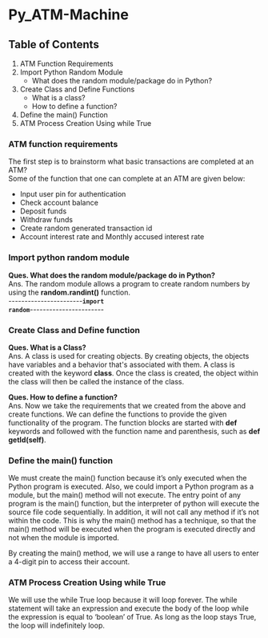 # Py_ATM-Machine

## Table of Contents
<ol>
	<li>ATM Function Requirements</li>
	<li>
		Import Python Random Module
		<ul>
			<li>What does the random module/package do in Python?</li>
		</ul>
	</li>
	<li>Create Class and Define Functions
		<ul>
			<li>What is a class?</li>
			<li>How to define a function?</li>
		</ul>
	</li>
	<li>Define the main() Function</li>
	<li>ATM Process Creation Using while True</li>
</ol>

### ATM function requirements
The first step is to brainstorm what basic transactions are completed at an ATM?<br>
Some of the function that one can complete at an ATM are given below:<br>
<ul>
	<li>Input user pin for authentication</li>
	<li>Check account balance</li>
	<li>Deposit funds</li>
	<li>Withdraw funds</li>
	<li>Create random generated transaction id</li>
	<li>Account interest rate and Monthly accused interest rate</li>
</ul>

### Import python random module
<b>Ques. What does the random module/package do in Python?</b><br>
Ans. The random module allows a program to create random numbers by using the <b>random.randint()</b> function.<br>
-----------------------<code><b>import random</b></code>-----------------------

### Create Class and Define function
<b>Ques. What is a Class?</b><br>
Ans. A class is used for creating objects. By creating objects, the objects have variables and a behavior that's associated with them. 
A class is created with the keyword <b>class</b>. Once the class is created, the object within the class will then be called the instance of the class.<br>

<b>Ques. How to define a function?</b><br>
Ans. Now we take the requirements that we created from the above and create functions. We can define the functions to provide the given functionality of the program. 
The function blocks are started with <b>def</b> keywords and followed with the function name and parenthesis, such as <b>def getId(self)</b>.<br>


### Define the main() function
We must create the main() function because it’s only executed when the Python program is executed. Also, we could import a Python program as a module, 
but the main() method will not execute. The entry point of any program is the main() function, but the interpreter of python will execute the source file code sequentially. 
In addition, it will not call any method if it’s not within the code. This is why the main() method has a technique, 
so that the main() method will be executed when the program is executed directly and not when the module is imported.<br>

By creating the main() method, we will use a range to have all users to enter a 4-digit pin to access their account.

### ATM Process Creation Using while True
We will use the while True loop because it will loop forever. 
The while statement will take an expression and execute the body of the loop while the expression is equal to ‘boolean’ of True.
As long as the loop stays True, the loop will indefinitely loop.

